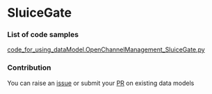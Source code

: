# SluiceGate

### List of code samples 

<!-- 50-List of code -->

<!-- [code entry](link) -->
[code_for_using_dataModel.OpenChannelManagement_SluiceGate.py](https://github.com/smart-data-models/dataModel.OpenChannelManagement/blob/master/SluiceGate/code/code_for_using_dataModel.OpenChannelManagement_SluiceGate.py)


<!-- /50-List of code -->

### Contribution
You can raise an [issue](https://github.com/smart-data-models/dataModel.OpenChannelManagement/issues) or submit your [PR](https://github.com/smart-data-models/dataModel.OpenChannelManagement/pulls) on existing data models
